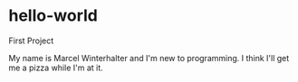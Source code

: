 
# hello-world
First Project


My name is Marcel Winterhalter and I'm new to programming.
I think I'll get me a pizza while I'm at it.
